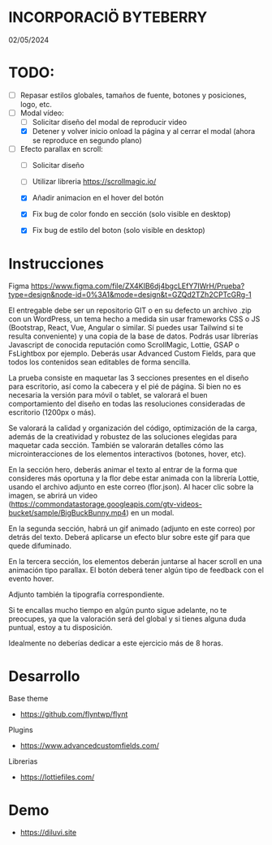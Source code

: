 # INCORPORACIÖ BYTEBERRY
02/05/2024



# TODO:
- [ ] Repasar estilos globales, tamaños de fuente, botones y posiciones, logo, etc.
- [ ] Modal vídeo:
  - [ ] Solicitar diseño del modal de reproducir video
  - [X] Detener y volver inicio  onload la página y al cerrar el modal (ahora se reproduce en segundo plano)
- [ ] Efecto parallax en scroll:
  - [ ] Solicitar diseño
  - [ ] Utilizar libreria https://scrollmagic.io/
  - [X] Añadir animacion en el hover del botón
  - [X] Fix bug de color fondo en sección (solo visible en desktop)
  - [X] Fix bug de estilo del boton (solo visible en desktop)
  
  
# Instrucciones

Figma
https://www.figma.com/file/ZX4KIB6dj4bgcLEfY7IWrH/Prueba?type=design&node-id=0%3A1&mode=design&t=GZQd2TZh2CPTcGRg-1

El entregable debe ser un repositorio GIT o en su defecto un archivo .zip con un WordPress, un tema hecho a medida sin usar frameworks CSS o JS (Bootstrap, React, Vue, Angular o similar. Sí puedes usar Tailwind si te resulta conveniente) y una copia de la base de datos. Podrás usar librerías Javascript de conocida reputación como ScrollMagic, Lottie, GSAP o FsLightbox por ejemplo. Deberás usar Advanced Custom Fields, para que todos los contenidos sean editables de forma sencilla.

La prueba consiste en maquetar las 3 secciones presentes en el diseño para escritorio, así como la cabecera y el pié de página. Si bien no es necesaria la versión para móvil o tablet, se valorará el buen comportamiento del diseño en todas las resoluciones consideradas de escritorio (1200px o más).

Se valorará la calidad y organización del código, optimización de la carga, además de la creatividad y robustez de las soluciones elegidas para maquetar cada sección. También se valorarán detalles cómo las microinteracciones de los elementos interactivos (botones, hover, etc).

En la sección hero, deberás animar el texto al entrar de la forma que consideres más oportuna y la flor debe estar animada con la librería Lottie, usando el archivo adjunto en este correo (flor.json). Al hacer clic sobre la imagen, se abrirá un video (https://commondatastorage.googleapis.com/gtv-videos-bucket/sample/BigBuckBunny.mp4) en un modal.

En la segunda sección, habrá un gif animado (adjunto en este correo) por detrás del texto. Deberá aplicarse un efecto blur sobre este gif para que quede difuminado.

En la tercera sección, los elementos deberán juntarse al hacer scroll en una animación tipo parallax. El botón deberá tener algún tipo de feedback con el evento hover.

Adjunto también la tipografía correspondiente.

Si te encallas mucho tiempo en algún punto sigue adelante, no te preocupes, ya que la valoración será del global y si tienes alguna duda puntual, estoy a tu disposición.

Idealmente no deberías dedicar a este ejercicio más de 8 horas.


# Desarrollo
Base theme
* https://github.com/flyntwp/flynt

Plugins
* https://www.advancedcustomfields.com/

Librerias
* https://lottiefiles.com/



# Demo
* https://diluvi.site



